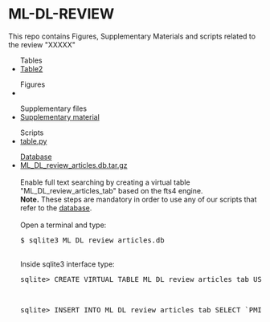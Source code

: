 # ML-DL-REVIEW
This repo contains Figures, Supplementary Materials and scripts related to the review "XXXXX"

<ul>Tables
  <li><a href="https://github.com/claudiologiudice/ML-DL-REVIEW/blob/main/Table2.md">Table2</a></li>
</ul>

<ul>Figures
<li></li>
</ul>

<ul>Supplementary files
  <li><a href="https://github.com/claudiologiudice/ML-DL-REVIEW/blob/main/supplementary_material.pdf">Supplementary material</a></li>
</ul>

<ul>Scripts
<li><a href="https://github.com/claudiologiudice/ML-DL-REVIEW/blob/main/table.py">table.py</li>
</ul>

<ul>Database
  <li><a href="https://github.com/claudiologiudice/ML-DL-REVIEW/blob/main/ML_DL_review_articles.db.tar.gz">ML_DL_review_articles.db.tar.gz</a></li>
  <br>Enable full text searching by creating a virtual table "ML_DL_review_articles_tab" based on the fts4 engine. 
  <br><b>Note.</b> These steps are mandatory in order to use any of our scripts that refer to the <a href="https://github.com/claudiologiudice/ML-DL-REVIEW/blob/main/ML_DL_review_articles.db.tar.gz">database</a>.
  <br><br>Open a terminal and type:
  <br><pre>$ sqlite3 ML_DL_review_articles.db</pre>
  <br>Inside sqlite3 interface type:
  <br><pre>sqlite> CREATE VIRTUAL TABLE ML_DL_review_articles_tab USING fts4(PMID, Title, Abstract, Date);</pre>
  <br><pre>sqlite> INSERT INTO ML_DL_review_articles_tab SELECT `PMID`, `Title`, `Abstract`, `Create Date` FROM ML_DL_review_articles;</pre>
</ul>
